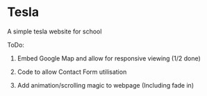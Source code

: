 # Tesla

A simple tesla website for school


ToDo:

1) Embed Google Map and allow for responsive viewing (1/2 done)

2) Code to allow Contact Form utilisation

3) Add animation/scrolling magic to webpage (Including fade in)

